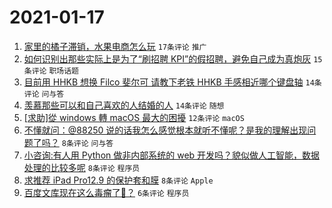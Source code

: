 # 2021-01-17

1. [家里的橘子滞销，水果电商怎么玩](https://www.v2ex.com/t/745600) `17条评论` `推广`
1. [如何识别出那些实际上是为了“刷招聘 KPI”的假招聘，避免自己成为真炮灰](https://www.v2ex.com/t/745603) `15条评论` `职场话题`
1. [目前用 HHKB 想换 Filco 斐尔可 请教下老铁 HHKB 手感相近哪个键盘轴](https://www.v2ex.com/t/745595) `14条评论` `问与答`
1. [羡慕那些可以和自己喜欢的人结婚的人](https://www.v2ex.com/t/745593) `14条评论` `随想`
1. [[求助]從 windows 轉 macOS 最大的困擾](https://www.v2ex.com/t/745609) `12条评论` `macOS`
1. [不懂就问：@88250 说的话我怎么感觉根本就听不懂呢？是我的理解出现问题了吗？](https://www.v2ex.com/t/745612) `8条评论` `问与答`
1. [小咨询:有人用 Python 做非内部系统的 web 开发吗？貌似做人工智能，数据处理的比较多呢](https://www.v2ex.com/t/745598) `8条评论` `程序员`
1. [求推荐 iPad Pro12.9 的保护套和膜](https://www.v2ex.com/t/745592) `8条评论` `Apple`
1. [百度文库现在这么毒瘤了🐎？](https://www.v2ex.com/t/745608) `6条评论` `程序员`
